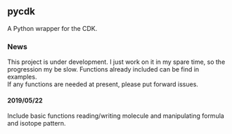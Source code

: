 ## pycdk
A Python wrapper for the CDK.

### News
This project is under development. I just work on it in my spare time, so the progression my be slow. Functions already included can be find in examples.    
If any functions are needed at present, please put forward issues.

#### 2019/05/22
Include basic functions reading/writing molecule and manipulating formula and isotope pattern.

